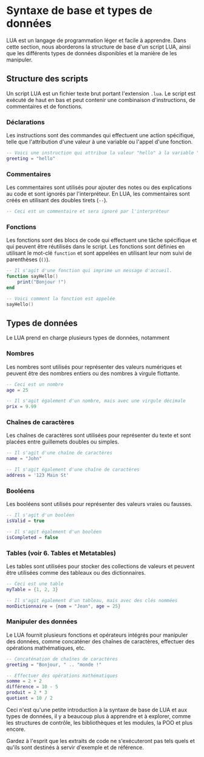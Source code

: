# Syntaxe de base et types de données

LUA est un langage de programmation léger et facile à apprendre. Dans cette section, nous aborderons la structure de base d'un script LUA, ainsi que les différents types de données disponibles et la manière de les manipuler.

## Structure des scripts
Un script LUA est un fichier texte brut portant l'extension `.lua`. Le script est exécuté de haut en bas et peut contenir une combinaison d'instructions, de commentaires et de fonctions.

### Déclarations
Les instructions sont des commandes qui effectuent une action spécifique, telle que l'attribution d'une valeur à une variable ou l'appel d'une fonction. 

```lua
-- Voici une instruction qui attribue la valeur "hello" à la variable "greeting"
greeting = "hello"
```

### Commentaires
Les commentaires sont utilisés pour ajouter des notes ou des explications au code et sont ignorés par l'interpréteur. En LUA, les commentaires sont créés en utilisant des doubles tirets (`--`).
```lua
-- Ceci est un commentaire et sera ignoré par l'interpréteur
```
### Fonctions
Les fonctions sont des blocs de code qui effectuent une tâche spécifique et qui peuvent être réutilisés dans le script. Les fonctions sont définies en utilisant le mot-clé `function` et sont appelées en utilisant leur nom suivi de parenthèses (`()`).
```lua
-- Il s'agit d'une fonction qui imprime un message d'accueil.
function sayHello()
    print("Bonjour !")
end

-- Voici comment la fonction est appelée
sayHello()
```

## Types de données
Le LUA prend en charge plusieurs types de données, notamment

### Nombres
Les nombres sont utilisés pour représenter des valeurs numériques et peuvent être des nombres entiers ou des nombres à virgule flottante.
```lua
-- Ceci est un nombre
age = 25

-- Il s'agit également d'un nombre, mais avec une virgule décimale
prix = 9.99
```
### Chaînes de caractères
Les chaînes de caractères sont utilisées pour représenter du texte et sont placées entre guillemets doubles ou simples.
```lua
-- Il s'agit d'une chaîne de caractères
name = "John"

-- Il s'agit également d'une chaîne de caractères
address = '123 Main St'
```
### Booléens
Les booléens sont utilisés pour représenter des valeurs vraies ou fausses.
```lua
-- Il s'agit d'un booléen
isValid = true

-- Il s'agit également d'un booléen
isCompleted = false
```
### Tables (voir 6. Tables et Metatables)
Les tables sont utilisées pour stocker des collections de valeurs et peuvent être utilisées comme des tableaux ou des dictionnaires.
```lua
-- Ceci est une table
myTable = {1, 2, 3}

-- Il s'agit également d'un tableau, mais avec des clés nommées
monDictionnaire = {nom = "Jean", age = 25}
```
### Manipuler des données
Le LUA fournit plusieurs fonctions et opérateurs intégrés pour manipuler des données, comme concaténer des chaînes de caractères, effectuer des opérations mathématiques, etc.
```lua
-- Concaténation de chaînes de caractères
greeting = "Bonjour, " .. "monde !"

-- Effectuer des opérations mathématiques
somme = 2 + 2
différence = 10 - 5
produit = 2 * 3
quotient = 10 / 2
```
Ceci n'est qu'une petite introduction à la syntaxe de base de LUA et aux types de données, il y a beaucoup plus à apprendre et à explorer, comme les structures de contrôle, les bibliothèques et les modules, la POO et plus encore.

Gardez à l'esprit que les extraits de code ne s'exécuteront pas tels quels et qu'ils sont destinés à servir d'exemple et de référence.
